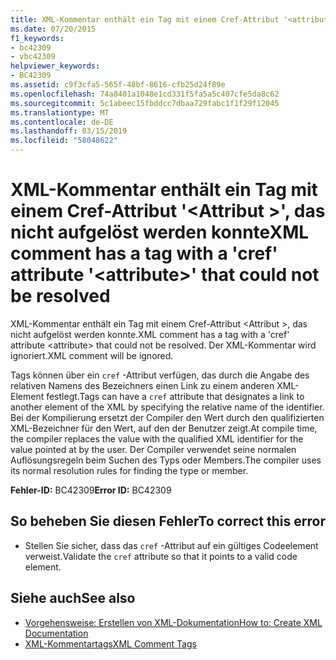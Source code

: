 ```yaml
---
title: XML-Kommentar enthält ein Tag mit einem Cref-Attribut '<attribute>', das nicht aufgelöst werden konnte
ms.date: 07/20/2015
f1_keywords:
- bc42309
- vbc42309
helpviewer_keywords:
- BC42309
ms.assetid: c9f3cfa5-565f-48bf-8616-cfb25d24f89e
ms.openlocfilehash: 74a8401a1048e1cd331f5fa5a5c407cfe5da8c62
ms.sourcegitcommit: 5c1abeec15fbddcc7dbaa729fabc1f1f29f12045
ms.translationtype: MT
ms.contentlocale: de-DE
ms.lasthandoff: 03/15/2019
ms.locfileid: "58048622"
---
```

# <a name="xml-comment-has-a-tag-with-a-cref-attribute-attribute-that-could-not-be-resolved"></a><span data-ttu-id="f9cf5-102">XML-Kommentar enthält ein Tag mit einem Cref-Attribut '\<Attribut >', das nicht aufgelöst werden konnte</span><span class="sxs-lookup"><span data-stu-id="f9cf5-102">XML comment has a tag with a 'cref' attribute '\<attribute>' that could not be resolved</span></span>
<span data-ttu-id="f9cf5-103">XML-Kommentar enthält ein Tag mit einem Cref-Attribut \<Attribut >, das nicht aufgelöst werden konnte.</span><span class="sxs-lookup"><span data-stu-id="f9cf5-103">XML comment has a tag with a 'cref' attribute \<attribute> that could not be resolved.</span></span> <span data-ttu-id="f9cf5-104">Der XML-Kommentar wird ignoriert.</span><span class="sxs-lookup"><span data-stu-id="f9cf5-104">XML comment will be ignored.</span></span>  
  
 <span data-ttu-id="f9cf5-105">Tags können über ein `cref` -Attribut verfügen, das durch die Angabe des relativen Namens des Bezeichners einen Link zu einem anderen XML-Element festlegt.</span><span class="sxs-lookup"><span data-stu-id="f9cf5-105">Tags can have a `cref` attribute that designates a link to another element of the XML by specifying the relative name of the identifier.</span></span> <span data-ttu-id="f9cf5-106">Bei der Kompilierung ersetzt der Compiler den Wert durch den qualifizierten XML-Bezeichner für den Wert, auf den der Benutzer zeigt.</span><span class="sxs-lookup"><span data-stu-id="f9cf5-106">At compile time, the compiler replaces the value with the qualified XML identifier for the value pointed at by the user.</span></span> <span data-ttu-id="f9cf5-107">Der Compiler verwendet seine normalen Auflösungsregeln beim Suchen des Typs oder Members.</span><span class="sxs-lookup"><span data-stu-id="f9cf5-107">The compiler uses its normal resolution rules for finding the type or member.</span></span>  
  
 <span data-ttu-id="f9cf5-108">**Fehler-ID:** BC42309</span><span class="sxs-lookup"><span data-stu-id="f9cf5-108">**Error ID:** BC42309</span></span>  
  
## <a name="to-correct-this-error"></a><span data-ttu-id="f9cf5-109">So beheben Sie diesen Fehler</span><span class="sxs-lookup"><span data-stu-id="f9cf5-109">To correct this error</span></span>  
  
-   <span data-ttu-id="f9cf5-110">Stellen Sie sicher, dass das `cref` -Attribut auf ein gültiges Codeelement verweist.</span><span class="sxs-lookup"><span data-stu-id="f9cf5-110">Validate the `cref` attribute so that it points to a valid code element.</span></span>  
  
## <a name="see-also"></a><span data-ttu-id="f9cf5-111">Siehe auch</span><span class="sxs-lookup"><span data-stu-id="f9cf5-111">See also</span></span>

- [<span data-ttu-id="f9cf5-112">Vorgehensweise: Erstellen von XML-Dokumentation</span><span class="sxs-lookup"><span data-stu-id="f9cf5-112">How to: Create XML Documentation</span></span>](../../visual-basic/programming-guide/program-structure/how-to-create-xml-documentation.md)
- [<span data-ttu-id="f9cf5-113">XML-Kommentartags</span><span class="sxs-lookup"><span data-stu-id="f9cf5-113">XML Comment Tags</span></span>](../../visual-basic/language-reference/xmldoc/index.md)
